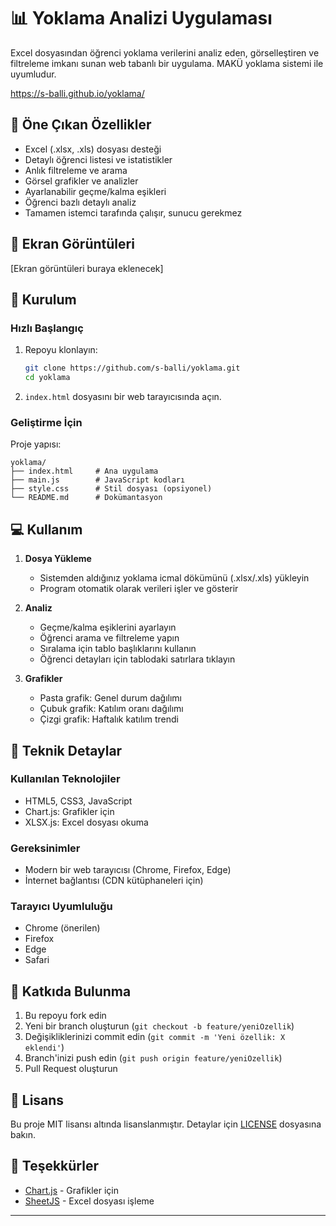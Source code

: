 # 📊 Yoklama Analizi Uygulaması

Excel dosyasından öğrenci yoklama verilerini analiz eden, görselleştiren ve filtreleme imkanı sunan web tabanlı bir uygulama. MAKÜ yoklama sistemi ile uyumludur.

https://s-balli.github.io/yoklama/

## 🌟 Öne Çıkan Özellikler

- Excel (.xlsx, .xls) dosyası desteği
- Detaylı öğrenci listesi ve istatistikler
- Anlık filtreleme ve arama
- Görsel grafikler ve analizler
- Ayarlanabilir geçme/kalma eşikleri
- Öğrenci bazlı detaylı analiz
- Tamamen istemci tarafında çalışır, sunucu gerekmez

## 📱 Ekran Görüntüleri

[Ekran görüntüleri buraya eklenecek]

## 🚀 Kurulum

### Hızlı Başlangıç
1. Repoyu klonlayın:
   ```bash
   git clone https://github.com/s-balli/yoklama.git
   cd yoklama
   ```

2. `index.html` dosyasını bir web tarayıcısında açın.

### Geliştirme İçin
Proje yapısı:
```
yoklama/
├── index.html     # Ana uygulama
├── main.js        # JavaScript kodları
├── style.css      # Stil dosyası (opsiyonel)
└── README.md      # Dokümantasyon
```

## 💻 Kullanım

1. **Dosya Yükleme**
   - Sistemden aldığınız yoklama icmal dökümünü (.xlsx/.xls) yükleyin
   - Program otomatik olarak verileri işler ve gösterir

2. **Analiz**
   - Geçme/kalma eşiklerini ayarlayın
   - Öğrenci arama ve filtreleme yapın
   - Sıralama için tablo başlıklarını kullanın
   - Öğrenci detayları için tablodaki satırlara tıklayın

3. **Grafikler**
   - Pasta grafik: Genel durum dağılımı
   - Çubuk grafik: Katılım oranı dağılımı
   - Çizgi grafik: Haftalık katılım trendi

## 🔧 Teknik Detaylar

### Kullanılan Teknolojiler
- HTML5, CSS3, JavaScript
- Chart.js: Grafikler için
- XLSX.js: Excel dosyası okuma

### Gereksinimler
- Modern bir web tarayıcısı (Chrome, Firefox, Edge)
- İnternet bağlantısı (CDN kütüphaneleri için)

### Tarayıcı Uyumluluğu
- Chrome (önerilen)
- Firefox
- Edge
- Safari

## 🤝 Katkıda Bulunma

1. Bu repoyu fork edin
2. Yeni bir branch oluşturun (`git checkout -b feature/yeniOzellik`)
3. Değişikliklerinizi commit edin (`git commit -m 'Yeni özellik: X eklendi'`)
4. Branch'inizi push edin (`git push origin feature/yeniOzellik`)
5. Pull Request oluşturun

## 📝 Lisans

Bu proje MIT lisansı altında lisanslanmıştır. Detaylar için [LICENSE](LICENSE) dosyasına bakın.

## 🙏 Teşekkürler

- [Chart.js](https://www.chartjs.org/) - Grafikler için
- [SheetJS](https://sheetjs.com/) - Excel dosyası işleme

---




